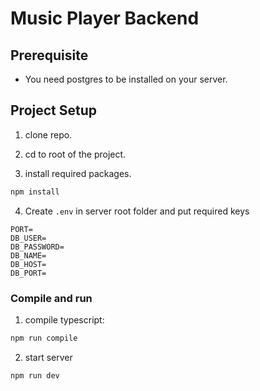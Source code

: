 # Music Player Backend

## Prerequisite
* You need postgres to be installed on your server.
## Project Setup
1. clone repo.
2. cd to root of the project.

3. install required packages. 
```sh
npm install
```

4. Create `.env` in server root folder and put required keys
```env
PORT=
DB_USER=
DB_PASSWORD=
DB_NAME=
DB_HOST=
DB_PORT=
```

### Compile and run

1. compile typescript:
```sh
npm run compile
```

2. start server

```sh
npm run dev
```